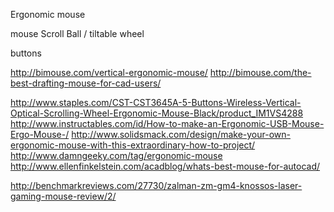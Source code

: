 Ergonomic mouse

mouse Scroll Ball / tiltable wheel

buttons

http://bimouse.com/vertical-ergonomic-mouse/
http://bimouse.com/the-best-drafting-mouse-for-cad-users/

http://www.staples.com/CST-CST3645A-5-Buttons-Wireless-Vertical-Optical-Scrolling-Wheel-Ergonomic-Mouse-Black/product_IM1VS4288
http://www.instructables.com/id/How-to-make-an-Ergonomic-USB-Mouse-Ergo-Mouse-/ http://www.solidsmack.com/design/make-your-own-ergonomic-mouse-with-this-extraordinary-how-to-project/
http://www.damngeeky.com/tag/ergonomic-mouse
http://www.ellenfinkelstein.com/acadblog/whats-best-mouse-for-autocad/

http://benchmarkreviews.com/27730/zalman-zm-gm4-knossos-laser-gaming-mouse-review/2/